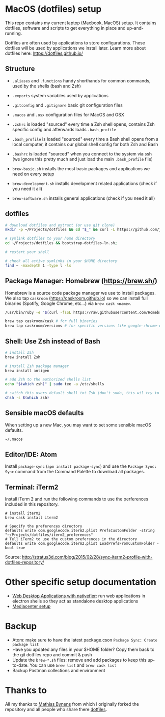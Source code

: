 # MacOS (dotfiles) setup

This repo contains my current laptop (Macbook, MacOS) setup. It contains dotfiles, software and scripts to get everything in place and up-and-running.

Dotfiles are often used by applications to store configurations. These dotfiles will be used by applications we install later.
Learn more about dotfiles here: https://dotfiles.github.io/

## Structure

- `.aliases` and `.functions` handy shorthands for common commands, used by the shells (bash and Zsh)
- `.exports` system variables used by applications
- `.gitconfig` and `.gitignore` basic git configuration files
- `.macos` and `.osx` configuration files for MacOS and OSX

- `.zshrc` is loaded "sourced" every time a Zsh shell opens, contains Zsh specific config and afterwards loads `.bash_profile`
- `.bash_profile` is loaded "sourced" every time a Bash shell opens from a local computer, it contains our global shell config for both Zsh and Bash
- `.bashrc` is loaded "sourced" when you connect to the system via ssh (we ignore this pretty much and just load the main `.bash_profile` file)

- `brew-basic.sh` installs the most basic packages and applications we need on every setup
- `brew-development.sh` installs development related applications (check if you need it all)
- `brew-software.sh` installs general applications (check if you need it all)

## dotfiles

```bash
# download dotfiles and extract (or use git clone)
mkdir -p ~/Projects/dotfiles && cd "$_" && curl -L https://github.com/jeroenvdb/dotfiles/tarball/master | tar -xzv --strip-components 1

# symlink dotfiles to your home directory
cd ~/Projects/dotfiles && bootstrap-dotfiles-ln.sh;

# restart your shell

# check all active symlinks in your $HOME directory
find ~ -maxdepth 1 -type l -ls
```

## Package Manager: Homebrew (https://brew.sh/)

Homebrew is a source code package manager we use to install packages. We also tap `caskroom` (https://caskroom.github.io) so we can install full binaries (Spotify, Google Chrome, etc...) via `brew cask <name>`.

```bash
/usr/bin/ruby -e "$(curl -fsSL https://raw.githubusercontent.com/Homebrew/install/master/install)"

brew tap caskroom/cask # for full binaries
brew tap caskroom/versions # for specific versions like google-chrome-canary
```

## Shell: Use Zsh instead of Bash

```bash
# install Zsh
brew install Zsh

# install Zsh package manager
brew install antigen

# add Zsh to the authorized shells list
echo "$(which zsh)" | sudo tee -a /etc/shells

# switch this users default shell tot Zsh (don't sudo, this wil try to change the root shell)
chsh -s $(which zsh)
```

## Sensible macOS defaults

When setting up a new Mac, you may want to set some sensible macOS defaults.

```bash
~/.macos
```

## Editor/IDE: Atom

Install `package-sync` (`apm install package-sync`) and use the `Package Sync: Sync` command from the Command Palette to download all packages.

## Terminal: iTerm2

Install iTerm 2 and run the following commands to use the perferences included in this repository.

```
# install iterm2
brew cask install iterm2

# Specify the preferences directory
defaults write com.googlecode.iterm2.plist PrefsCustomFolder -string "~/Projects/dotfiles/iterm2_preferences"
# Tell iTerm2 to use the custom preferences in the directory
defaults write com.googlecode.iterm2.plist LoadPrefsFromCustomFolder -bool true

```

Source: http://stratus3d.com/blog/2015/02/28/sync-iterm2-profile-with-dotfiles-repository/

# Other specific setup documentation

- [Web Desktop Applications with nativefier](nativefier/nativefier.md): run web applications in electron shells so they act as standalone desktop applications
- [Mediacenter setup](mediacenter.md)

# Backup

- Atom: make sure to have the latest package.cson `Package Sync: Create package list`
- Have you updated any files in your $HOME folder? Copy them back to the git dotfiles repo and commit & push
- Update the `brew-*.sh` files: remove and add packages to keep this up-to-date. You can use `brew list` and `brew cask list`
- Backup Postman collections and environment

# Thanks to

All my thanks to [Mathias Bynens](https://mathiasbynens.be/) from which I originally forked the repository and all people who share there [dotfiles](https://dotfiles.github.io/).
